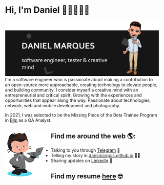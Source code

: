 # Hi, I'm Daniel 👋🏼👨🏽‍💻

<img src="https://github.com/DansMarquis/DansMarquis/blob/932402bd2d7dabe21765b839996c8b12768d54ae/back.png" alt="banner">
I'm a software engineer who is passionate about making a contribution to an open-source more approachable, creating technology to elevate people, and building community. I consider myself a creative mind with an entrepreneurial and critical spirit. Growing with the experiences and opportunities that appear along the way. Passionate about technologies, network, web and mobile development and photography.

In 2021, I was selected to be the Missing Piece of the Beta Trainee Program in [Blip](https://blip.pt) as a QA Analyst.

## Find me around the web 🌎: <a href="https://github.com/DansMarquis"><img align="left" width="150" height="150" src="https://github.com/DansMarquis/DansMarquis/blob/07f2658664b35a35471f9ceadfdca4bef8cfb1de/octoDM.gif"></a>
- Talking to you through [Telegram](https://t.me/dansmarquis) 📩
- Telling my story in [dansmarquis.github.io](https://dansmarquis.github.io) ✍🏾
- Sharing updates on <a href="https://www.linkedin.com/in/codanielmarques/">LinkedIn</a> 💼

## Find my resume [here](https://drive.google.com/file/d/1OyfZr8vjlTn6s8wJo58NGnbKavyzIcdD/view) 🤓
